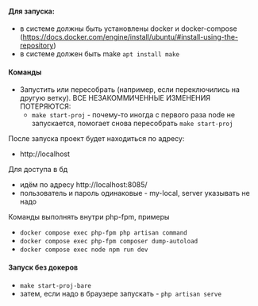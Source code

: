 #### Для запуска:
- в системе должны быть установлены docker и docker-compose (https://docs.docker.com/engine/install/ubuntu/#install-using-the-repository)
- в системе должен быть make `apt install make`


#### Команды
- Запустить или пересобрать (например, если переключились на другую ветку). ВСЕ НЕЗАКОММИЧЕННЫЕ ИЗМЕНЕНИЯ ПОТЕРЯЮТСЯ:
  - `make start-proj` - почему-то иногда с первого раза node не запускается, помогает снова пересобрать `make start-proj`

После запуска проект будет находиться по адресу:
- http://localhost

Для доступа в бд
- идём по адресу http://localhost:8085/
- пользователь и пароль одинаковые - my-local, server указывать не надо

Команды выполнять внутри php-fpm, примеры
- `docker compose exec php-fpm php artisan command`
- `docker compose exec php-fpm composer dump-autoload`
- `docker compose exec node npm run dev`

#### Запуск без докеров
- `make start-proj-bare`
- затем, если надо в браузере запускать - `php artisan serve`